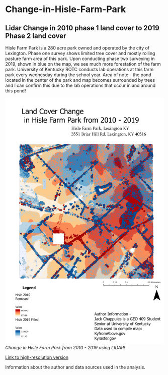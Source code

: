 # Change-in-Hisle-Farm-Park
## Lidar Change in 2010 phase 1 land cover to 2019 Phase 2 land cover

Hisle Farm Park is a 280 acre park owned and operated by the city of Lexington. Phase one survey shows limited tree cover and mostly rolling pasture farm area of this park. Upon conducting phase two surveying in 2019, shown in blue on the map, we see much more forestation of the farm park. University of Kentucky ROTC conducts lab operations at this farm park every wednesday during the school year. Area of note - the pond located in the center of the park and map becomes surrounded by trees and I can confirm this due to the lab operations that occur in and around this pond!

![Land Cover Change in Hisle](map.jpg)     
*Change in Hisle Farm Park from 2010 - 2019 using LIDAR!*

[Link to high-resolution version](hi-res.pdf)     

Information about the author and data sources used in the analysis.
